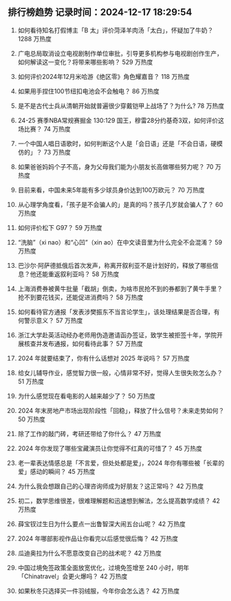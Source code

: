 
## 排行榜趋势 记录时间：2024-12-17 18:29:54
  
  1. 如何看待知名打假博主「B 太」评价菏泽羊肉汤「太白」，怀疑加了牛奶？ 1288 万热度
    
  2. 广电总局取消设立电视剧制作单位审批，引导更多机构参与电视剧创作生产，如何解读这一变化？将带来哪些影响？ 529 万热度
    
  3. 如何评价2024年12月米哈游《绝区零》角色耀嘉音？ 118 万热度
    
  4. 如果用手捏住100节纽扣电池会不会触电？ 86 万热度
    
  5. 是不是古代士兵从清朝开始就普遍很少穿戴铠甲上战场了？为什么? 78 万热度
    
  6. 24-25 赛季NBA常规赛掘金 130:129 国王，穆雷28分约基奇3双，如何评价这场比赛？ 74 万热度
    
  7. 一个中国人唱日语歌时，如何判断这个人是「会日语」还是「不会日语，硬模仿的」？ 73 万热度
    
  8. 如果爸爸妈妈个子不高，身为父母我们能为小朋友长高做哪些努力呢？ 70 万热度
    
  9. 目前来看，中国未来5年能有多少球员身价达到100万欧元？ 70 万热度
    
  10. 从心理学角度看，「孩子是不会骗人的」是真的吗？孩子几岁就会骗人了？ 60 万热度
    
  11. 如何评价松下 G97？ 59 万热度
    
  12. “洗脑”（xi nao）和“心凹”（xin ao）在中文读音里为什么完全不会混淆？ 59 万热度
    
  13. 巴沙尔·阿萨德抵俄后首次发声，称离开叙利亚不是计划好的，释放了哪些信息？他还能重返叙利亚吗？ 58 万热度
    
  14. 上海消费券被黄牛批量「截胡」倒卖，为啥市民抢不到的券都到了黄牛手里？抢不到要花钱买，还能促进消费吗？ 58 万热度
    
  15. 如何看待官方通报「发表涉樊振东不当言论学生」，该处理结果是否合理，有何警示意义？ 57 万热度
    
  16. 浙江大学赴英活动经办老师用伪造邀请函办签证，致学生被拒签十年，学院开展核查并发布通报，如何看待此事？ 57 万热度
    
  17. 2024 年就要结束了，你有什么话想对 2025 年说吗？ 57 万热度
    
  18. 给女儿辅导作业，感觉智力很一般，心情非常不好，觉得人生很失败怎么办？ 51 万热度
    
  19. 为什么感觉现在看电影的人越来越少了？ 50 万热度
    
  20. 2024 年末房地产市场出现阶段性「回稳」，释放了什么信号？未来走势如何？ 50 万热度
    
  21. 除了工作的敲门砖，考研还带给了你什么？ 47 万热度
    
  22. 2024 年你发现了哪些宝藏演员让你觉得不红真的可惜了？ 45 万热度
    
  23. 老一辈表达情感总是「不言爱，但处处都是爱」，2024 年你有哪些被「长辈的爱」感动的瞬间？ 45 万热度
    
  24. 为什么我会想跟自己的心理咨询师成为好朋友？这正常吗？ 42 万热度
    
  25. 初二，数学思维很差，很难理解题和迅速想到解法，怎么提高数学成绩？ 42 万热度
    
  26. 薛宝钗过生日为什么要点一出鲁智深大闹五台山呢？ 42 万热度
    
  27. 2024 年哪部影视作品让你看完以后感觉很后悔？ 42 万热度
    
  28. 瓜迪奥拉为什么不愿意改变自己的战术呢？ 42 万热度
    
  29. 中国过境免签政策全面放宽优化，过境免签增至 240 小时，明年「Chinatravel」会更火爆吗？ 42 万热度
    
  30. 如果秋冬只选择买一件羽绒服，今年你会怎么选？ 42 万热度
    